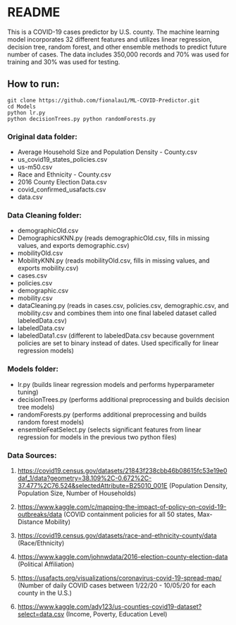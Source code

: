 # README

This is a COVID-19 cases predictor by U.S. county. The machine learning model incorporates 32 different features and utilizes linear regression, decision tree, 
random forest, and other ensemble methods to predict future number of cases. The data includes 350,000 records and 70% was used for training and 30% was used 
for testing.

## How to run: 

````
git clone https://github.com/fionalau1/ML-COVID-Predictor.git
cd Models
python lr.py
python decisionTrees.py python randomForests.py
````

### Original data folder:
- Average Household Size and Population Density - County.csv
- us_covid19_states_policies.csv
- us-m50.csv
- Race and Ethnicity - County.csv
- 2016 County Election Data.csv
- covid_confirmed_usafacts.csv
- data.csv

### Data Cleaning folder:
- demographicOld.csv
- DemographicsKNN.py (reads demographicOld.csv, fills in missing values, and exports demographic.csv)
- mobilityOld.csv
- MobilityKNN.py (reads mobilityOld.csv, fills in missing values, and exports mobility.csv)
- cases.csv
- policies.csv
- demographic.csv
- mobility.csv
- dataCleaning.py (reads in cases.csv, policies.csv, demographic.csv, and mobility.csv and combines them into one final labeled dataset called labeledData.csv)
- labeledData.csv
- labeledData1.csv (different to labeledData.csv because government policies are set to binary instead of dates. Used specifically for linear regression models)


### Models folder:
- lr.py (builds linear regression models and performs hyperparameter tuning) 
- decisionTrees.py (performs additional preprocessing and builds decision tree models)
- randomForests.py (performs additional preprocessing and builds random forest models)
- ensembleFeatSelect.py (selects significant features from linear regression for models in the previous two python files)

### Data Sources:
1) https://covid19.census.gov/datasets/21843f238cbb46b08615fc53e19e0daf_1/data?geometry=38.109%2C-0.672%2C-37.477%2C76.524&selectedAttribute=B25010_001E
(Population Density, Population Size, Number of Households) 

2) https://www.kaggle.com/c/mapping-the-impact-of-policy-on-covid-19-outbreaks/data
(COVID containment policies for all 50 states, Max-Distance Mobility)

3) https://covid19.census.gov/datasets/race-and-ethnicity-county/data
(Race/Ethnicity)

4) https://www.kaggle.com/johnwdata/2016-election-county-election-data
(Political Affiliation)

5) https://usafacts.org/visualizations/coronavirus-covid-19-spread-map/
(Number of daily COVID cases between 1/22/20 - 10/05/20 for each county in the U.S.)

6) https://www.kaggle.com/ady123/us-counties-covid19-dataset?select=data.csv
(Income, Poverty, Education Level)
